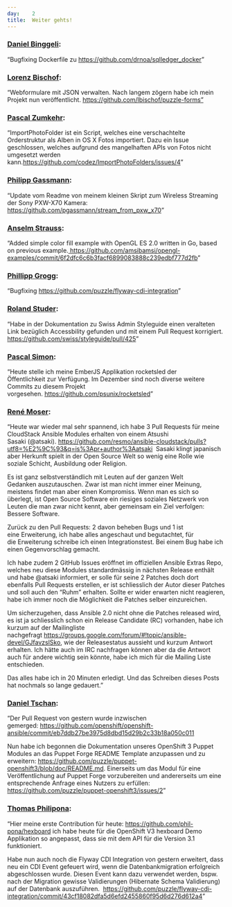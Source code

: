 ```yaml
---
day: 	2
title:	Weiter gehts!
---
```


<h3><a href="https://www.puzzle.ch/de/blog/articles/author/dbinggeli">Daniel Binggeli</a>:</h3>
<p>“Bugfixing Dockerfile zu <a target="_top" href="https://github.com/drnoa/sqlledger_docker">https://github.com/drnoa/sqlledger_docker</a>”</p>
<h3><a href="https://www.puzzle.ch/de/blog/articles/author/lbischof">Lorenz Bischof</a>:</h3>
<p>“Webformulare mit JSON verwalten. Nach langem zögern habe ich mein Projekt nun veröffentlicht. <a target="_top" href="https://github.com/lbischof/puzzle-forms">https://github.com/lbischof/puzzle-forms”</a></p>
<h3><a href="https://www.puzzle.ch/de/blog/articles/author/pzumkehr">Pascal Zumkehr</a>:</h3>
<p><span class="twikiNewLink">“ImportPhotoFolder&nbsp;</span>ist ein Script, welches eine verschachtelte Orderstruktur als Alben in OS X Fotos importiert. Dazu ein Issue geschlossen, welches aufgrund des mangelhaften APIs von Fotos nicht umgesetzt werden kann.<a target="_top" href="https://github.com/codez/ImportPhotoFolders/issues/4">https://github.com/codez/ImportPhotoFolders/issues/4</a>”</p>
<h3><a href="https://www.puzzle.ch/de/blog/articles/author/pgassmann">Philipp Gassmann</a>:</h3>
<p>“Update vom Readme von meinem kleinen Skript zum Wireless Streaming der Sony PXW-X70 Kamera: <a target="_top"  href="https://github.com/pgassmann/stream_from_pxw_x70">https://github.com/pgassmann/stream_from_pxw_x70</a>”</p>
<h3><a href="https://www.puzzle.ch/de/blog/articles/author/astrauss">Anselm Strauss</a>:</h3>
<p>“Added simple color fill example with OpenGL ES 2.0 written in Go, based on previous example.<a href="https://github.com/amsibamsi/opengl-examples/commit/6f2dfc6c6b3facf6899083888c239edbf777d2fb">&nbsp;https://github.com/amsibamsi/opengl-examples/commit/6f2dfc6c6b3facf6899083888c239edbf777d2fb</a>”</p>
<h3><a href="https://www.puzzle.ch/de/blog/articles/author/pgrogg">Phillipp Grogg</a>:</h3>
<p>“Bugfixing <a target="_top" href="https://github.com/puzzle/flyway-cdi-integration">https://github.com/puzzle/flyway-cdi-integration</a>”</p>
<h3><a href="https://www.puzzle.ch/de/blog/articles/author/rstuder">Roland Studer</a>:</h3>
<p>“Habe in der Dokumentation zu Swiss Admin Styleguide einen veralteten Link bezüglich Accessbility gefunden und mit einem Pull Request korrigiert. <a href="https://github.com/swiss/styleguide/pull/425">https://github.com/swiss/styleguide/pull/425</a>”</p>
<h3><a href="https://www.puzzle.ch/de/blog/articles/author/psimon">Pascal Simon</a>:</h3>
<p>“Heute stelle ich meine EmberJS Applikation rocketsled der Öffentlichkeit&nbsp;zur Verfügung. Im Dezember sind noch diverse weitere Commits zu diesem&nbsp;Projekt vorgesehen.&nbsp;<a href="https://github.com/psunix/rocketsled">https://github.com/psunix/rocketsled</a>”</p>
<h3><a href="http://renemoser.net/about/">René Moser</a>:</h3>
<p>“Heute war wieder mal sehr spannend, ich habe 3 Pull Requests&nbsp;für meine CloudStack Ansible Modules erhalten von einem Atsushi Sasaki&nbsp;(@atsaki).&nbsp;<a href="https://github.com/resmo/ansible-cloudstack/pulls?utf8=%E2%9C%93&amp;q=is%3Apr+author%3Aatsaki">https://github.com/resmo/ansible-cloudstack/pulls?utf8=%E2%9C%93&amp;q=is%3Apr+author%3Aatsaki</a>&nbsp;&nbsp;Sasaki klingt japanisch aber Herkunft spielt in der Open Source Welt&nbsp;so wenig eine Rolle wie soziale Schicht, Ausbildung oder Religion.</p>
<p>Es ist ganz selbstverständlich mit Leuten auf der ganzen Welt Gedanken&nbsp;auszutauschen. Zwar ist man nicht immer einer Meinung, meistens findet&nbsp;man aber einen Kompromiss.&nbsp;Wenn man es sich so überlegt, ist Open Source Software ein riesiges&nbsp;soziales Netzwerk von Leuten die man zwar nicht kennt, aber gemeinsam&nbsp;ein Ziel verfolgen: Bessere Software.</p>
<p>Zurück zu den Pull Requests: 2 davon beheben Bugs und 1 ist eine&nbsp;Erweiterung, ich habe alles angeschaut und begutachtet, für die&nbsp;Erweiterung schreibe ich einen Integrationstest. Bei einem Bug habe&nbsp;ich einen Gegenvorschlag gemacht.</p>
<p>Ich habe zudem 2 GitHub Issues eröffnet im offiziellen Ansible Extras&nbsp;Repo, welches neu diese Modules standardmässig in nächsten Release&nbsp;enthält und habe @atsaki informiert, er solle für seine 2 Patches doch&nbsp;dort ebenfalls Pull Requests erstellen, er ist schliesslich der Autor&nbsp;dieser Patches und soll auch den “Ruhm” erhalten. Sollte er wider&nbsp;erwarten nicht reagieren, habe ich immer noch die Möglichkeit die&nbsp;Patches selber einzureichen.</p>
<p>Um sicherzugehen, dass Ansible 2.0 nicht ohne die Patches released&nbsp;wird, es ist ja schliesslich schon ein Release Candidate (RC)&nbsp;vorhanden, habe ich kurzum auf der Mailingliste nachgefragt&nbsp;<a  href="https://groups.google.com/forum/#!topic/ansible-devel/GJfavzslSko">https://groups.google.com/forum/#!topic/ansible-devel/GJfavzslSko</a>, wie&nbsp;der Releasestatus aussieht und kurzum Antwort erhalten. Ich hätte auch&nbsp;im IRC nachfragen können aber da die Antwort auch für andere wichtig&nbsp;sein könnte, habe ich mich für die Mailing Liste entschieden.</p>
<p>Das alles habe ich in 20 Minuten erledigt. Und das Schreiben dieses&nbsp;Posts hat nochmals so lange gedauert.”</p>
<h3><a href="https://www.puzzle.ch/de/blog/articles/author/dtschan">Daniel Tschan</a>:</h3>
<p>“Der Pull Request von gestern wurde inzwischen gemerged:&nbsp;<a  href="https://github.com/openshift/openshift-ansible/commit/eb7ddb27be3975d8dbd15d29b2c33b18a050c011">https://github.com/openshift/openshift-ansible/commit/eb7ddb27be3975d8dbd15d29b2c33b18a050c011</a></p>
<p>Nun habe ich begonnen die Dokumentation unseres OpenShift 3 Puppet Modules&nbsp;an das Puppet Forge README Template anzupassen und zu erweitern: <a href="https://github.com/puzzle/puppet-openshift3/blob/doc/README.md">https://github.com/puzzle/puppet-openshift3/blob/doc/README.md</a>.&nbsp;Einerseits um das Modul für eine Veröffentlichung auf Puppet Forge&nbsp;vorzubereiten und andererseits um eine entsprechende Anfrage eines Nutzers&nbsp;zu erfüllen: <a href="https://github.com/puzzle/puppet-openshift3/issues/2">https://github.com/puzzle/puppet-openshift3/issues/2</a>”</p>
<h3><a href="https://www.puzzle.ch/de/blog/articles/author/tphilipona">Thomas Philipona</a>:</h3>
<p>“Hier meine erste Contribution für heute:&nbsp;<a href="https://github.com/phil-pona/hexboard">https://github.com/phil-pona/hexboard</a>&nbsp;ich habe heute für die OpenShift V3 hexboard Demo Applikation so angepasst,&nbsp;dass sie mit dem API für die Version 3.1 funktioniert.</p>
<p>Habe nun auch noch die Flyway CDI Integration von gestern erweitert,&nbsp;dass neu ein CDI Event gefeuert wird, wenn die Datenbankmigration&nbsp;erfolgreich abgeschlossen wurde.&nbsp;Diesen Event kann dazu verwendet werden, bspw. nach der Migration&nbsp;gewisse Validierungen (Hibernate Schema Validierung) auf der Datenbank&nbsp;auszuführen. &nbsp;<a  href="https://github.com/puzzle/flyway-cdi-integration/commit/43cf18082dfa5d6efd2455860f95d6d276d612a4">https://github.com/puzzle/flyway-cdi-integration/commit/43cf18082dfa5d6efd2455860f95d6d276d612a4</a>”</p>
